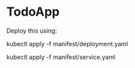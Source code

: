 # TodoApp

Deploy this using: 

kubectl apply -f manifest/deployment.yaml

kubectl apply -f manifest/service.yaml